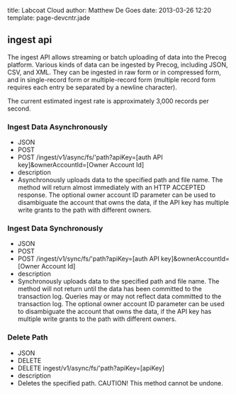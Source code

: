 title: Labcoat Cloud
author: Matthew De Goes
date: 2013-03-26 12:20
template: page-devcntr.jade

## ingest api

The ingest API allows streaming or batch uploading of data into the Precog platform. Various kinds of data can be ingested by Precog, including JSON, CSV, and XML. They can be ingested in raw form or in compressed form, and in single-record form or multiple-record form (multiple record form requires each entry be separated by a newline character).

The current estimated ingest rate is approximately 3,000 records per second.

### Ingest Data Asynchronously

  * JSON
  * POST
  * POST /ingest/v1/async/fs/<span class="tool-tip-path">'path</span>?apiKey=<span class="tool-tip-apikey">[auth API key]</span>&amp;ownerAccountId=[Owner Account Id]</dd>
  * description
  * Asynchronously uploads data to the specified path and file name. The method will return almost immediately with an HTTP ACCEPTED response. The optional owner account ID parameter can be used to disambiguate the account that owns the data, if the API key has multiple write grants to the path with different owners.

### Ingest Data Synchronously

  * JSON
  * POST
  * POST /ingest/v1/sync/fs/<span class="tool-tip-path">'path</span>?apiKey=<span class="tool-tip-apikey">[auth API key]</span>&amp;ownerAccountId=[Owner Account Id]</dd>
  * description
  * Synchronously uploads data to the specified path and file name. The method will not return until the data has been committed to the transaction log. Queries may or may not reflect data committed to the transaction log. The optional owner account ID parameter can be used to disambiguate the account that owns the data, if the API key has multiple write grants to the path with different owners.

### Delete Path

  * JSON
  * DELETE
  * DELETE ingest/v1/async/fs/'path?apiKey=[apiKey]</dd>
  * description
  * Deletes the specified path. CAUTION! This method cannot be undone.
